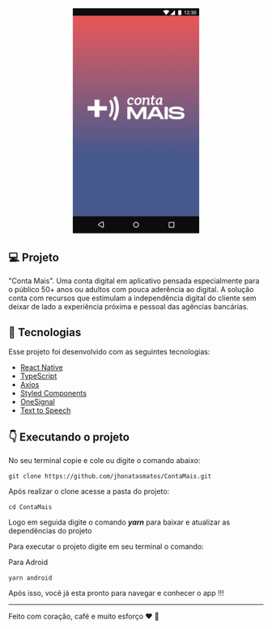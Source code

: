 <div align="center">
  <img alt="Cont Mais" title="Cont Mais" src=".github/screen.png" width='250px'/>
</div>  

## :computer: Projeto

"Conta Mais". Uma conta digital em aplicativo pensada especialmente para o público 50+ anos ou adultos com pouca aderência ao digital. A solução conta com recursos que estimulam a independência digital do cliente sem deixar de lado a experiência próxima e pessoal das agências bancárias.

## :pushpin: Tecnologias

Esse projeto foi desenvolvido com as seguintes tecnologias:

- [React Native](https://reactnative.dev/)
- [TypeScript](https://www.typescriptlang.org/)
- [Axios](https://github.com/axios/axios)
- [Styled Components](https://styled-components.com/)
- [OneSignal](https://onesignal.com/)
- [Text to Speech](https://github.com/ak1394/react-native-tts)


## :point_down: Executando o projeto

No seu terminal copie e cole ou digite o comando abaixo:

```git
git clone https://github.com/jhonatasmatos/ContaMais.git
````

Após realizar o clone acesse a pasta do projeto:

```git
cd ContaMais
````

Logo em seguida digite o comando __*yarn*__ para baixar e atualizar as dependências do projeto


Para executar o projeto digite em seu terminal o comando:

Para Adroid
```terminal
yarn android
````

Após isso, você já esta pronto para navegar e conhecer o app !!!

---
Feito com coração, café e muito esforço :heart: :rocket: